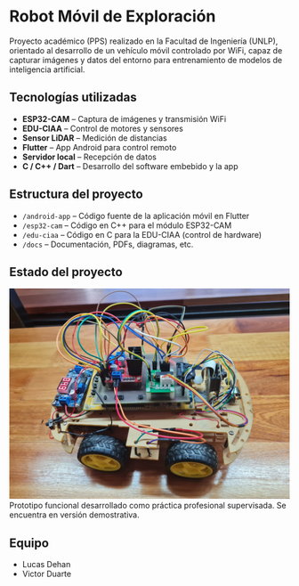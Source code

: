 # Robot Móvil de Exploración

Proyecto académico (PPS) realizado en la Facultad de Ingeniería (UNLP), orientado al desarrollo de un vehículo móvil controlado por WiFi, capaz de capturar imágenes y datos del entorno para entrenamiento de modelos de inteligencia artificial.

## Tecnologías utilizadas
- **ESP32-CAM** – Captura de imágenes y transmisión WiFi
- **EDU-CIAA** – Control de motores y sensores
- **Sensor LiDAR** – Medición de distancias
- **Flutter** – App Android para control remoto
- **Servidor local** – Recepción de datos
- **C / C++ / Dart** – Desarrollo del software embebido y la app

## Estructura del proyecto
- `/android-app` – Código fuente de la aplicación móvil en Flutter
- `/esp32-cam` – Código en C++ para el módulo ESP32-CAM
- `/edu-ciaa` – Código en C para la EDU-CIAA (control de hardware)
- `/docs` – Documentación, PDFs, diagramas, etc.

## Estado del proyecto
![alt text](https://github.com/v-duarte/Robot-Movil-de-Exploracion/blob/main/docs/Imagenes%20RME/RME_encendido.jpg "RME en marcha")
Prototipo funcional desarrollado como práctica profesional supervisada. Se encuentra en versión demostrativa.

## Equipo
- Lucas Dehan 
- Victor Duarte
